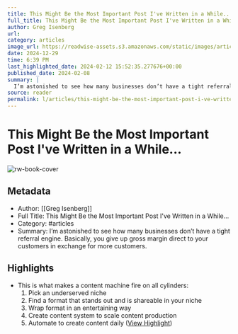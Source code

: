 ```yaml
---
title: This Might Be the Most Important Post I've Written in a While...
full_title: This Might Be the Most Important Post I've Written in a While...
author: Greg Isenberg
url: 
category: articles
image_url: https://readwise-assets.s3.amazonaws.com/static/images/article0.00998d930354.png
date: 2024-12-29
time: 6:39 PM
last_highlighted_date: 2024-02-12 15:52:35.277676+00:00
published_date: 2024-02-08
summary: |
  I’m astonished to see how many businesses don’t have a tight referral engine. Basically, you give up gross margin direct to your customers in exchange for more customers.
source: reader
permalink: l/articles/this-might-be-the-most-important-post-i-ve-written-in-a-while
---
```

# This Might Be the Most Important Post I've Written in a While...

![rw-book-cover](https://readwise-assets.s3.amazonaws.com/static/images/article0.00998d930354.png)

## Metadata
- Author: [[Greg Isenberg]]
- Full Title: This Might Be the Most Important Post I've Written in a While...
- Category: #articles
- Summary: I’m astonished to see how many businesses don’t have a tight referral engine. Basically, you give up gross margin direct to your customers in exchange for more customers.

## Highlights
- This is what makes a content machine fire on all cylinders:
  1) Pick an underserved niche
  2) Find a format that stands out and is shareable in your niche
  3) Wrap format in an entertaining way
  4) Create content system to scale content production
  5) Automate to create content daily ([View Highlight](https://read.readwise.io/read/01hpf0a9bngwka2js4vp45mgqt))


